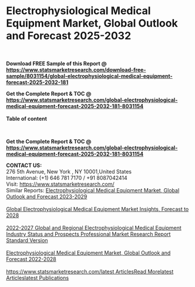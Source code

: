 <h1>Electrophysiological Medical Equipment Market, Global Outlook and Forecast 2025-2032</h1><br/><p><strong>Download FREE Sample of this Report @ <a href="https://www.statsmarketresearch.com/download-free-sample/8031154/global-electrophysiological-medical-equipment-forecast-2025-2032-181">https://www.statsmarketresearch.com/download-free-sample/8031154/global-electrophysiological-medical-equipment-forecast-2025-2032-181</a></strong></p><div><b>Get the Complete Report & TOC @ <a href="https://www.statsmarketresearch.com/global-electrophysiological-medical-equipment-forecast-2025-2032-181-8031154">https://www.statsmarketresearch.com/global-electrophysiological-medical-equipment-forecast-2025-2032-181-8031154</a></b></div><br><b>Table of content</b><p><br><div><b>Get the Complete Report & TOC @ <a href="https://www.statsmarketresearch.com/global-electrophysiological-medical-equipment-forecast-2025-2032-181-8031154">https://www.statsmarketresearch.com/global-electrophysiological-medical-equipment-forecast-2025-2032-181-8031154</a></b></div></p> <b>CONTACT US:</b><br>276 5th Avenue, New York , NY 10001,United States<br>International: (+1) 646 781 7170 / +91 8087042414<br>Visit: <a href="https://www.statsmarketresearch.com/">https://www.statsmarketresearch.com/</a><br>Similar Reports: <a href="https://www.statsmarketresearch.com/global-electrophysiological-medical-equipment-forecast-2025-2032-181-8031154">Electrophysiological Medical Equipment Market, Global Outlook and Forecast 2023-2029</a><br/><br/><a href="https://www.statsmarketresearch.com/global-electrophysiological-medical-equipment-forecast-2025-2032-181-8031154">Global Electrophysiological Medical Equipment Market Insights, Forecast to 2028</a><br/><br/><a href="https://www.statsmarketresearch.com/global-electrophysiological-medical-equipment-forecast-2025-2032-181-8031154">2022-2027 Global and Regional Electrophysiological Medical Equipment Industry Status and Prospects Professional Market Research Report Standard Version</a><br/><br/><a href="https://www.statsmarketresearch.com/global-electrophysiological-medical-equipment-forecast-2025-2032-181-8031154">Electrophysiological Medical Equipment Market, Global Outlook and Forecast 2022-2028</a><br/><br/><a href="https://gyeongbokgung.com">https://www.statsmarketresearch.com/</a><a href="https://hallyeomaritime.com">latest Articles</a><a href="https://jingwansa.com">Read More</a><a href=https://nguoiviet.jp/">latest Articles</a><a href="https://www.intelmarketresearch.com/">latest Publications</a>